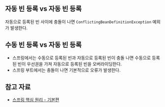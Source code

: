 ## 자동 빈 등록 vs 자동 빈 등록

자동으로 등록된 빈 사이에 충돌이 나면 `ConflictingBeanDefinitionException` 예외가 발생한다.

## 수동 빈 등록 vs 자동 빈 등록

- 스프링에서는 수동으로 등록된 빈과 자동으로 등록된 빈이 충돌 나면 수동으로 등록된 빈이 우선권을 가져 자동으로 등록된 빈을 오버라이딩한다.
- 스프링 부트에서는 충돌이 나면 기본적으로 오류가 발생한다.

## 참고 자료

- [스프링 핵심 원리 - 기본편](https://www.inflearn.com/course/%EC%8A%A4%ED%94%84%EB%A7%81-%ED%95%B5%EC%8B%AC-%EC%9B%90%EB%A6%AC-%EA%B8%B0%EB%B3%B8%ED%8E%B8)